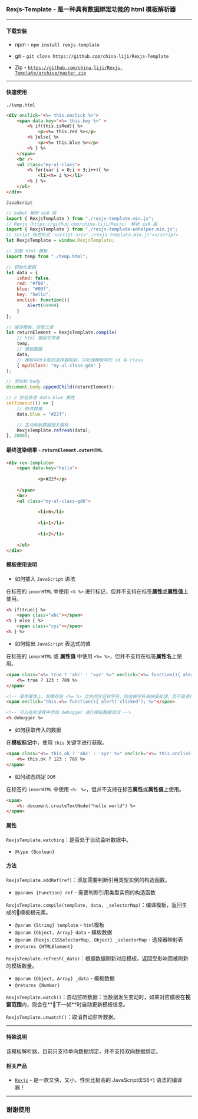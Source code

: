 ### Rexjs-Template - 是一种具有数据绑定功能的 html 模板解析器

------

#### 下载安装
* npm - `npm install rexjs-template`

* git - `git clone https://github.com/china-liji/Rexjs-Template`

* Zip - [`https://github.com/china-liji/Rexjs-Template/archive/master.zip`](https://github.com/china-liji/Rexjs-Template/archive/master.zip)

------

#### 快速使用
`./temp.html`
```html
<div onclick="<%= this.onclick %>">
	<span data-key="<%= this.key %>" >
		<% if(this.isRed){ %>
			<p><%= this.red %></p>
		<% }else{ %>
			<p><%= this.blue %></p>
		<% } %>
	</span>
	<br />
	<ul class="my-ul-class">
		<% for(var i = 0;i < 3;i++){ %>
			<li><%= i %></li>
		<% } %>
	</ul>
</div>
```

`JavaScript`
```js
// babel 解析 es6 版
import { RexjsTemplate } from "./rexjs-template.min.js";
// Rexjs（https://github.com/china-liji/Rexjs） 解析 es6 版
import { RexjsTemplate } from "./rexjs-template-unhelper.min.js";
// script 标签形式：<script src="./rexjs-template.min.js"></script>
let RexjsTemplate = window.RexjsTemplate;

// 加载 html 模板
import temp from "./temp.html";

// 初始化数据
let data = {
	isRed: false,
	red: "#f00",
	blue: "#00f",
	key: "hello",
	onclick: function(){
		alert(99999)
	}
};

// 编译模板，获取元素
let returnElement = RexjsTemplate.compile(
	// html 模板字符串
	temp,
	// 模板数据
	data,
	// 模板中所关联的选择器映射，只处理模板中的 id 与 class
	{ myUlClass: "my-ul-class-gd6" }
);

// 添加到 body
document.body.appendChild(returnElement);

// 2 秒后修改 data.blue 属性
setTimeout(() => {
	// 修改数据
	data.blue = "#22f";

	// 主动刷新数据相关模板
	RexjsTemplate.refresh(data);
}, 2000);
```

#### 最终渲染结果 - `returnElement.outerHTML`
```html
<div rex-template>
	<span data-key="hello">
		
			<p>#22f</p>
		
	</span>
	<br>
	<ul class="my-ul-class-gd6">
		
			<li>0</li>
		
			<li>1</li>
		
			<li>2</li>
		
	</ul>
</div>
```

#### 模板使用说明
* 如何插入 `JavaScript` 语法

在标签的 `innerHTML` 中使用 `<% %>` 进行标记，但并不支持在标签**属性**或**属性值**上使用。

```html
<% if(true){ %>
	<span class="abc"></span>
<% } else { %>
	<span class="xyz"></span>
<% } %>
```

* 如何输出 `JavaScript` 表达式的值

在标签的 `innerHTML` 或 **属性值** 中使用 `<%= %>`，但并不支持在标签**属性名**上使用。
```html
<span class="<%= true ? 'abc' : 'xyz' %>" onclick="<%= function(){ alert('clicked'); } %>">
	<%= true ? 123 : 789 %>
</span>

<!-- 事件属性上，如果存在 <%= %> 之外的非空白字符，则会按字符串拼接处理，而不会进行事件绑定处理 -->
<span onclick="this.<%= function(){ alert('clicked'); %>"</span>

<!-- 可以在非注释中添加 debugger 进行模板数据调试 -->
<% debugger %>
```

* 如何获取传入的数据

在**模板标记**中，使用 `this` 关键字进行获取。

``` html
<span class="<%= this.ok ? 'abc' : 'xyz' %>" onclick="<%= this.onclick %>">
	<%= this.ok ? 123 : 789 %>
</span>
```

* 如何动态绑定 `DOM`

在标签的 `innerHTML` 中使用 `<%: %>`，但并不支持在标签**属性**或**属性值**上使用。

``` html
<span>
	<%: document.createTextNode("hello world") %>
</span>
```

#### 属性
`RexjsTemplate.watching`：是否处于自动监听数据中。
* `@type {Boolean}`

#### 方法
`RexjsTemplate.addRef(ref)`：添加需要判断引用类型实例的构造函数。
* `@params {Function} ref` - 需要判断引用类型实例的构造函数

`RexjsTemplate.compile(template, data, _selectorMap)`：编译模板，返回生成的模板根元素。
* `@param {String} template` - `html`模板
* `@param {Object, Array} data` - 模板数据
* `@param {Rexjs.CSSSelectorMap, Object} _selectorMap` - 选择器映射表
* `@returns {HTMLElement}`

`RexjsTemplate.refresh(_data)`：根据数据刷新对应模板，返回受影响而被刷新的模板数量。
* `@param {Object, Array} _data` - 模板数据
* `@returns {Number}`

`RexjsTemplate.watch()`：自动监听数据：当数据发生变动时，如果对应模板在**视窗范围**内，则会在**下一帧**时自动更新模板信息。

`RexjsTemplate.unwatch()`：取消自动监听数据。

-----

#### 特殊说明
该模板解析器，目前只支持单向数据绑定，并不支持双向数据绑定。

#### 相关产品
* [`Rexjs`](https://github.com/china-liji/Rexjs) - 是一款又快、又小、性价比极高的 JavaScript(ES6+) 语法的编译器！

-----
### 谢谢使用
